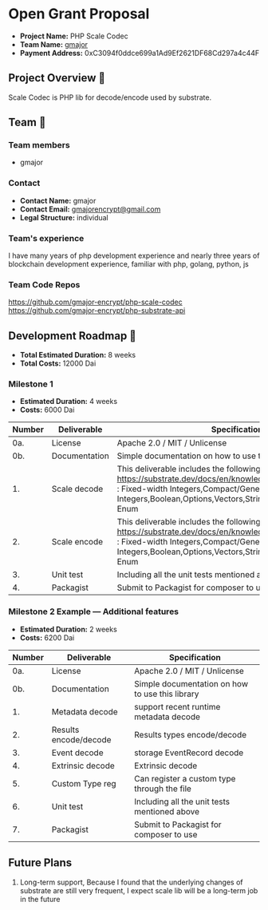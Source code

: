 # Open Grant Proposal

* **Project Name:** PHP Scale Codec
* **Team Name:** [gmajor](https://github.com/gmajor-encrypt) 
* **Payment Address:** 0xC3094f0ddce699a1Ad9Ef2621DF68Cd297a4c44F


## Project Overview :page_facing_up: 
Scale Codec is PHP lib for decode/encode used by substrate.


## Team :busts_in_silhouette:

### Team members
* gmajor

### Contact
* **Contact Name:** gmajor
* **Contact Email:** gmajorencrypt@gmail.com
* **Legal Structure:** individual


### Team's experience

I have many years of php development experience and nearly three years of blockchain development experience, familiar with php, golang, python, js


### Team Code Repos
https://github.com/gmajor-encrypt/php-scale-codec
https://github.com/gmajor-encrypt/php-substrate-api


## Development Roadmap :nut_and_bolt: 

* **Total Estimated Duration:** 8 weeks
* **Total Costs:** 12000 Dai

### Milestone 1

* **Estimated Duration:** 4 weeks 
* **Costs:** 6000 Dai


| Number | Deliverable | Specification | 
| ------------- | ------------- | ------------- |
| 0a. | License | Apache 2.0 / MIT / Unlicense |
| 0b. | Documentation | Simple documentation on how to use this library |
| 1. | Scale decode | This deliverable includes the following types of https://substrate.dev/docs/en/knowledgebase/advanced/codec : Fixed-width Integers,Compact/General Integers,Boolean,Options,Vectors,Strings,Tuples, Structures, Enum|  
| 2. | Scale encode |  This deliverable includes the following types of https://substrate.dev/docs/en/knowledgebase/advanced/codec : Fixed-width Integers,Compact/General Integers,Boolean,Options,Vectors,Strings,Tuples, Structures, Enum |  
| 3. | Unit test | Including all the unit tests mentioned above  |  
| 4. | Packagist |  Submit to Packagist for composer to use  |  


### Milestone 2 Example — Additional features

* **Estimated Duration:** 2 weeks 
* **Costs:** 6200 Dai


| Number | Deliverable | Specification | 
| ------------- | ------------- | ------------- |
| 0a. | License | Apache 2.0 / MIT / Unlicense |
| 0b. | Documentation | Simple documentation on how to use this library |
| 1. | Metadata decode | support recent runtime metadata decode |  
| 2. | Results encode/decode | Results types encode/decode|  
| 3. | Event decode | storage EventRecord decode|  
| 4. | Extrinsic decode | Extrinsic decode  |
| 5. | Custom Type reg |  Can register a custom type through the file  |
| 6. | Unit test | Including all the unit tests mentioned above  |   
| 7. | Packagist |  Submit to Packagist for composer to use  |  

## Future Plans

1. Long-term support, Because I found that the underlying changes of substrate are still very frequent, I expect scale lib will be a long-term job in the future


